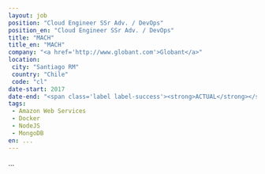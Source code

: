 ```yaml
---
layout: job
position: "Cloud Engineer SSr Adv. / DevOps"
position_en: "Cloud Engineer SSr Adv. / DevOps"
title: "MACH"
title_en: "MACH"
company: "<a href='http://www.globant.com'>Globant</a>"
location:
 city: "Santiago RM"
 country: "Chile"
 code: "cl"
date-start: 2017
date-end: "<span class='label label-success'><strong>ACTUAL</strong></span>"
tags:
 - Amazon Web Services
 - Docker
 - NodeJS
 - MongoDB
en: ...
---
```


...